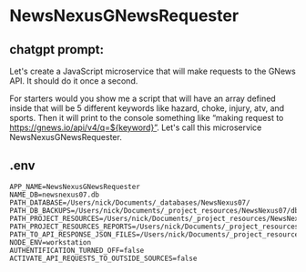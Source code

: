 # NewsNexusGNewsRequester

## chatgpt prompt:

Let's create a JavaScript microservice that will make requests to the GNews API. It should do it once a second.

For starters would you show me a script that will have an array defined inside that will be 5 different keywords like hazard, choke, injury, atv, and sports. Then it will print to the console something like “making request to https://gnews.io/api/v4/q=${keyword}”. Let's call this microservice NewsNexusGNewsRequester.

## .env

```
APP_NAME=NewsNexusGNewsRequester
NAME_DB=newsnexus07.db
PATH_DATABASE=/Users/nick/Documents/_databases/NewsNexus07/
PATH_DB_BACKUPS=/Users/nick/Documents/_project_resources/NewsNexus07/db_backups
PATH_PROJECT_RESOURCES=/Users/nick/Documents/_project_resources/NewsNexus07
PATH_PROJECT_RESOURCES_REPORTS=/Users/nick/Documents/_project_resources/NewsNexus07/reports
PATH_TO_API_RESPONSE_JSON_FILES=/Users/nick/Documents/_project_resources/NewsNexus07/api_response_json_files
NODE_ENV=workstation
AUTHENTIFICATION_TURNED_OFF=false
ACTIVATE_API_REQUESTS_TO_OUTSIDE_SOURCES=false
```
